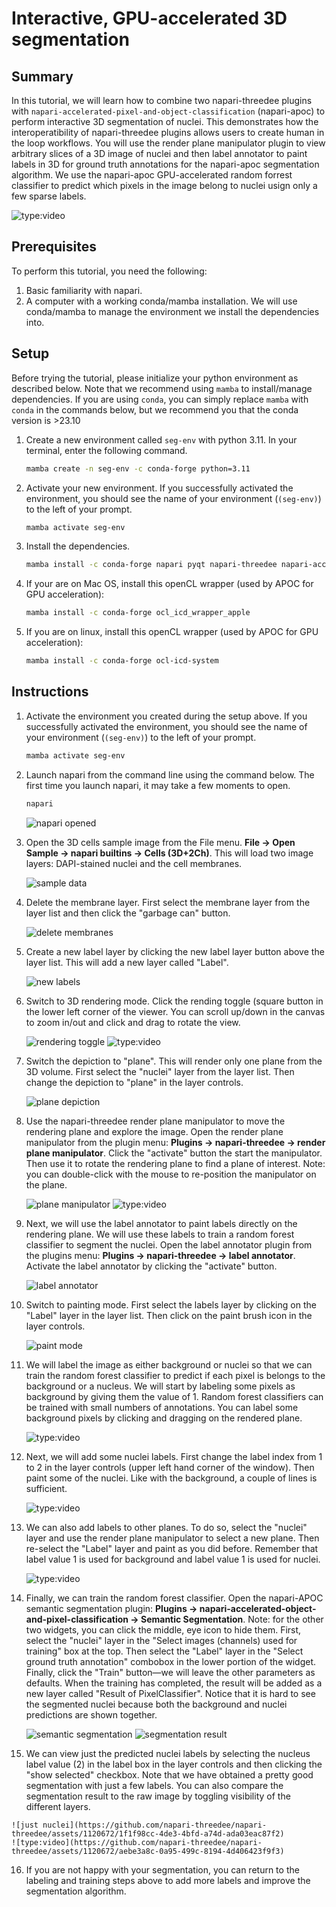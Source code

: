 # Interactive, GPU-accelerated 3D segmentation

## Summary

In this tutorial, we will learn how to combine two napari-threedee plugins with `napari-accelerated-pixel-and-object-classification` (napari-apoc) to perform interactive 3D segmentation of nuclei. This demonstrates how the interoperatibility of napari-threedee plugins allows users to create human in the loop workflows. You will use the render plane manipulator plugin to view arbitrary slices of a 3D image of nuclei and then label annotator to paint labels in 3D for ground truth annotations for the napari-apoc segmentation algorithm. We use the napari-apoc GPU-accelerated random forrest classifier to predict which pixels in the image belong to nuclei usign only a few sparse labels.

![type:video](https://github.com/napari-threedee/napari-threedee/assets/1120672/6750b262-6c79-425f-8af5-d7459ba28a16)

## Prerequisites
To perform this tutorial, you need the following:

1. Basic familiarity with napari. 
2. A computer with a working conda/mamba installation. We will use conda/mamba to manage the environment we install the dependencies into.  

## Setup
Before trying the tutorial, please initialize your python environment as described below. Note that we recommend using `mamba` to install/manage dependencies. If you are using `conda`, you can simply replace `mamba` with `conda` in the commands below, but we recommend you that the conda version is >23.10

1. Create a new environment called `seg-env` with python 3.11. In your terminal, enter the following command.

	```bash
	mamba create -n seg-env -c conda-forge python=3.11
	```

2. Activate your new environment. If you successfully activated the environment, you should see the name of your environment (`(seg-env)`) to the left of your prompt.

	```bash
	mamba activate seg-env
	```

3. Install the dependencies.

	```bash
	mamba install -c conda-forge napari pyqt napari-threedee napari-accelerated-pixel-and-object-classification
	```

4. If your are on Mac OS, install this openCL wrapper (used by APOC for GPU acceleration):

	```bash
	mamba install -c conda-forge ocl_icd_wrapper_apple
	```

5. If you are on linux, install this openCL wrapper (used by APOC for GPU acceleration):
	
	```bash
	mamba install -c conda-forge ocl-icd-system
	```


## Instructions

1. Activate the environment you created during the setup above. If you successfully activated the environment, you should see the name of your environment (`(seg-env)`) to the left of your prompt.

	```bash
	mamba activate seg-env
	```

2. Launch napari from the command line using the command below. The first time you launch napari, it may take a few moments to open.

	```bash
	napari
	```
	
	![napari opened](https://github.com/napari-threedee/napari-threedee/assets/1120672/7e59814f-b9ee-40b1-88f6-03ed5ae7adb0)

3. Open the 3D cells sample image from the File menu. **File -> Open Sample -> napari builtins -> Cells (3D+2Ch)**. This will load two image layers: DAPI-stained nuclei and the cell membranes.

	![sample data](https://github.com/napari-threedee/napari-threedee/assets/1120672/cd954faf-50d2-4f5c-a38d-f87868ed5e8c)

4. Delete the membrane layer. First select the membrane layer from the layer list and then click the "garbage can" button.

	![delete membranes](https://github.com/napari-threedee/napari-threedee/assets/1120672/e638fd3f-686a-4638-a17b-c0c48ee1b7e9)

5. Create a new label layer by clicking the new label layer button above the layer list. This will add a new layer called "Label".

	![new labels](https://github.com/napari-threedee/napari-threedee/assets/1120672/4ad191be-50bb-4896-aeac-65e35f017720)

6. Switch to 3D rendering mode. Click the rending toggle (square button in the lower left corner of the viewer. You can scroll up/down in the canvas to zoom in/out and click and drag to rotate the view.

	![rendering toggle](https://github.com/napari-threedee/napari-threedee/assets/1120672/176e7481-7eb0-4fdc-87f9-c120925fafd7)
	![type:video](https://github.com/napari-threedee/napari-threedee/assets/1120672/66891666-a639-4ad0-aba0-773888790f48)	
7. Switch the depiction to "plane". This will render only one plane from the 3D volume. First select the "nuclei" layer from the layer list. Then change the depiction to "plane" in the layer controls.

	![plane depiction](https://github.com/napari-threedee/napari-threedee/assets/1120672/22d3290b-5afc-42f0-b566-e3b01249a1d8)

8. Use the napari-threedee render plane manipulator to move the rendering plane and explore the image. Open the render plane manipulator from the plugin menu: **Plugins -> napari-threedee -> render plane manipulator**. Click the "activate" button the start the manipulator. Then use it to rotate the rendering plane to find a plane of interest. Note: you can double-click with the mouse to re-position the manipulator on the plane.

	![plane manipulator](https://github.com/napari-threedee/napari-threedee/assets/1120672/db651930-a6f3-4329-8ec7-50a01b701093)
	![type:video](https://github.com/napari-threedee/napari-threedee/assets/1120672/2f0b7490-9281-4a19-b59f-7c189975ad37)

9. Next, we will use the label annotator to paint labels directly on the rendering plane. We will use these labels to train a random forest classifier to segment the nuclei. Open the label annotator plugin from the plugins menu: **Plugins -> napari-threedee -> label annotator**. Activate the label annotator by clicking the "activate" button.

	![label annotator](https://github.com/napari-threedee/napari-threedee/assets/1120672/58ccdf39-97ef-4f1a-af1f-9d86dac402e8)
	
10. Switch to painting mode. First select the labels layer by clicking on the "Label" layer in the layer list. Then click on the paint brush icon in the layer controls.

	![paint mode](https://github.com/napari-threedee/napari-threedee/assets/1120672/2874ffd0-2f77-408f-8690-e336b2edff1b)
	
11. We will label the image as either background or nuclei so that we can train the random forest classifier to predict if each pixel is belongs to the background or a nucleus. We will start by labeling some pixels as background by giving them the value of 1. Random forest classifiers can be trained with small numbers of annotations. You can label some background pixels by clicking and dragging on the rendered plane.

	![type:video](https://github.com/napari-threedee/napari-threedee/assets/1120672/03df1aac-31c3-4b5f-bfde-5d0b9dcacf72)
	
12. Next, we will add some nuclei labels. First change the label index from 1 to 2 in the layer controls (upper left hand corner of the window). Then paint some of the nuclei. Like with the background, a couple of lines is sufficient.

	![type:video](https://github.com/napari-threedee/napari-threedee/assets/1120672/9d3257c9-8b3a-4d18-ba9d-94b1569521c9)
	
13. We can also add labels to other planes. To do so, select the "nuclei" layer and use the render plane manipulator to select a new plane. Then re-select the "Label" layer and paint as you did before. Remember that label value 1 is used for background and label value 1 is used for nuclei.

	![type:video](https://github.com/napari-threedee/napari-threedee/assets/1120672/1d75bd05-ca03-4ba9-a0f6-2608442e5939)

14. Finally, we can train the random forest classifier. Open the napari-APOC semantic segmentation plugin: **Plugins -> napari-accelerated-object-and-pixel-classification -> Semantic Segmentation**. Note: for the other two widgets, you can click the middle, eye icon to hide them. First, select the "nuclei" layer in the "Select images (channels) used for training" box at the top. Then select the "Label" layer in the "Select ground truth annotation" combobox in the lower portion of the widget. Finally, click the "Train" button—we will leave the other parameters as defaults. When the training has completed, the result will be added as a new layer called "Result of PixelClassifier". Notice that it is hard to see the segmented nuclei because both the background and nuclei predictions are shown together.

	![semantic segmentation](https://github.com/napari-threedee/napari-threedee/assets/1120672/11c953d5-aa55-443a-a5ce-26b1b65a4204)
	![segmentation result](https://github.com/napari-threedee/napari-threedee/assets/1120672/8f7ed183-99a1-4e48-bec0-3422211bd449)
	
15.  We can view just the predicted nuclei labels by selecting the nucleus label value (2) in the label box in the layer controls and then clicking the "show selected" checkbox. Note that we have obtained a pretty good segmentation with just a few labels. You can also compare the segmentation result to the raw image by toggling visibility of the different layers.
	
	![just nuclei](https://github.com/napari-threedee/napari-threedee/assets/1120672/1f1f98cc-4de3-4bfd-a74d-ada03eac87f2)
	![type:video](https://github.com/napari-threedee/napari-threedee/assets/1120672/aebe3a8c-0a95-499c-8194-4d406423f9f3)

16. If you are not happy with your segmentation, you can return to the labeling and training steps above to add more labels and improve the segmentation algorithm.
